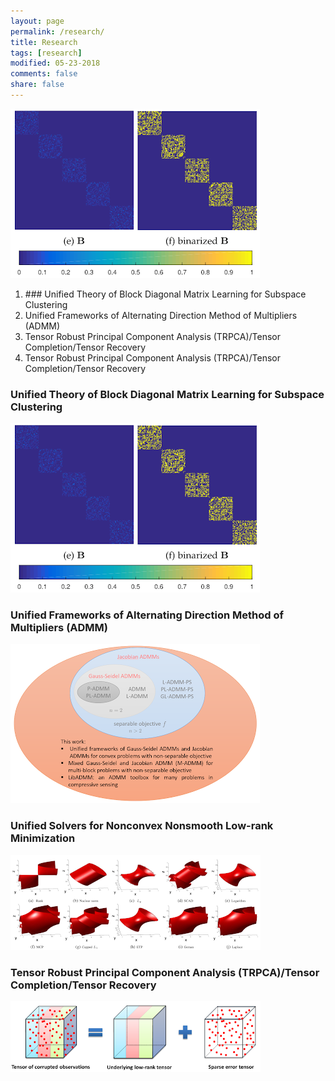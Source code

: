 ```yaml
---
layout: page
permalink: /research/
title: Research
tags: [research]
modified: 05-23-2018
comments: false
share: false
---
```



<img src="./images/fig_blockdiagonal.png">


<ol>
  <li>### Unified Theory of Block Diagonal Matrix Learning for Subspace Clustering</li>
  
  <li>Unified Frameworks of Alternating Direction Method of Multipliers (ADMM)</li>
  
  <li>Tensor Robust Principal Component Analysis (TRPCA)/Tensor Completion/Tensor Recovery</li>
  
  <li>Tensor Robust Principal Component Analysis (TRPCA)/Tensor Completion/Tensor Recovery</li>

</ol>


### Unified Theory of Block Diagonal Matrix Learning for Subspace Clustering

<img src="./images/fig_blockdiagonal.png">

###  Unified Frameworks of Alternating Direction Method of Multipliers (ADMM)

<img src="./images/fig_ADMM.png">

### Unified Solvers for Nonconvex Nonsmooth Low-rank Minimization

<img src="./images/fig_nonconvexrank.png">

### Tensor Robust Principal Component Analysis (TRPCA)/Tensor Completion/Tensor Recovery

<img src="./images/fig_trpca.png">
